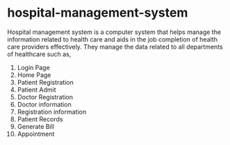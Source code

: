 # hospital-management-system
Hospital management system is a computer system that helps manage the information related to health care and aids in the job
completion of health care providers effectively. They manage the data related to all departments of healthcare such as,

1. Login Page 
2. Home Page 
3. Patient Registration 
4. Patient Admit 
5. Doctor Registration 
6. Doctor information 
7. Registration information 
8. Patient Records 
9. Generate Bill 
10. Appointment 

